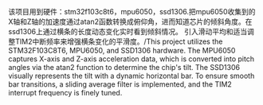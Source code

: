 该项目用到硬件：stm32f103c8t6，mpu6050，ssd1306.把mpu6050收集到的X轴和Z轴的加速度通过atan2函数转换成俯仰角，进而知道芯片的倾斜角度。在ssd1306上通过横条的长度动态变化实时看到倾斜情况。
引入滑动平均和适当调整TIM2中断频率来增强横条变化的平滑度。/This project utilizes the STM32F103C8T6, MPU6050, and SSD1306 hardware. The MPU6050 captures X-axis and Z-axis acceleration data, which is converted into pitch angles via the atan2 function to determine the chip's tilt. The SSD1306 visually represents the tilt with a dynamic horizontal bar. To ensure smooth bar transitions, a sliding average filter is implemented, and the TIM2 interrupt frequency is finely tuned.
